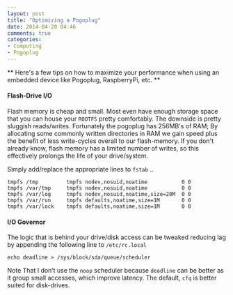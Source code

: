 ```yaml
---
layout: post
title: "Optimizing a Pogoplug"
date: 2014-04-20 04:46
comments: true
categories: 
- Computing
- Pogoplug
---
```


** Here's a few tips on how to maximize your performance when using an embedded device like Pogoplug, RaspberryPi, etc. **

#### Flash-Drive I/O

Flash memory is cheap and small. Most even have enough storage space that you can house your `ROOTFS` pretty comfortably. The downside is pretty sluggish reads/writes. Fortunately the pogoplug has 256MB's of RAM; By allocating some commonly written directories in RAM we gain speed plus the benefit of less write-cycles overall to our flash-memory. If you don't already know, flash memory has a limited number of writes, so this effectively prolongs the life of your drive/system.

Simply add/replace the appropriate lines to `fstab` ..

```
tmpfs /tmp         tmpfs nodev,nosuid,noatime           0 0
tmpfs /var/tmp     tmpfs nodev,nosuid,noatime           0 0
tmpfs /var/log     tmpfs nodev,nosuid,noatime,size=20M  0 0
tmpfs /var/run     tmpfs defaults,noatime,size=1M       0 0
tmpfs /var/lock    tmpfs defaults,noatime,size=1M       0 0
```

#### I/O Governor

The logic that is behind your drive/disk access can be tweaked reducing lag by appending the following line to `/etc/rc.local` 

``` 
echo deadline > /sys/block/sda/queue/scheduler
```

Note That I don’t use the `noop` scheduler because `deadline` can be better as it group small accesses, which improve latency. The default, `cfq` is better suited for disk-drives.
